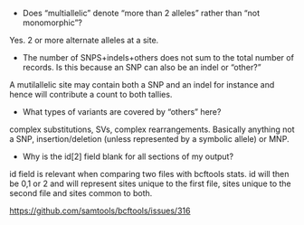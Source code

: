 + Does “multiallelic” denote “more than 2 alleles” rather than “not monomorphic”?

Yes. 2 or more alternate alleles at a site.

+ The number of SNPS+indels+others does not sum to the total number of records. Is this because an SNP can also be an indel or “other?”

A mutilallelic site may contain both a SNP and an indel for instance and hence will contribute a count to both tallies.
+ What types of variants are covered by “others” here?

complex substitutions, SVs, complex rearrangements. Basically anything not a SNP, insertion/deletion (unless represented by a symbolic allele) or MNP.
+ Why is the id[2] field blank for all sections of my output?

id field is relevant when comparing two files with bcftools stats. id will then be 0,1 or 2 and will represent sites unique to the first file, sites unique to the second file and sites common to both.

https://github.com/samtools/bcftools/issues/316